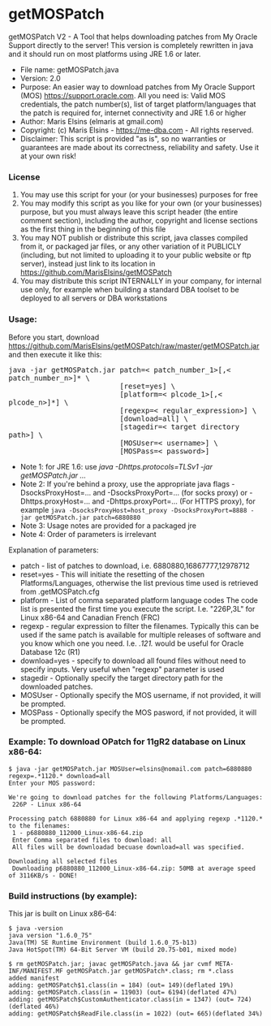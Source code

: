 # getMOSPatch
getMOSPatch V2 - A Tool that helps downloading patches from My Oracle Support directly to the server! This version is completely rewritten in java and it should run on most platforms using JRE 1.6 or later.

   * File name: getMOSPatch.java
   * Version: 2.0 
   * Purpose: An easier way to download patches from My Oracle Support (MOS) https://support.oracle.com. All you need is: Valid MOS credentials, the patch number(s), list of target platform/languages that the patch is required for, internet connectivity and JRE 1.6 or higher
   * Author: Maris Elsins (elmaris at gmail.com)
   * Copyright: (c) Maris Elsins - https://me-dba.com - All rights reserved.
   * Disclaimer:  This script is provided "as is", so no warranties or guarantees are made about its correctness, reliability and safety. Use it at your own risk!

### License

   1. You may use this script for your (or your businesses) purposes for free
   1. You may modify this script as you like for your own (or your businesses) purpose, but you must always leave this script header (the entire comment section), including the author, copyright and license sections as the first thing in the beginning of this file
   1. You may NOT publish or distribute this script, java classes compiled from it, or packaged jar files, or any other variation of it PUBLICLY (including, but not limited to uploading it to your public website or ftp server), instead just link to its location in https://github.com/MarisElsins/getMOSPatch
   1. You may distribute this script INTERNALLY in your company, for internal use only, for example when building a standard DBA toolset to be deployed to all servers or DBA workstations

### Usage:

Before you start, download https://github.com/MarisElsins/getMOSPatch/raw/master/getMOSPatch.jar and then execute it like this:

<pre style="white-space:pre-wrap;">
java -jar getMOSPatch.jar patch=< patch_number_1>[,< patch_number_n>]* \
                          [reset=yes] \
                          [platform=< plcode_1>[,< plcode_n>]*] \
                          [regexp=< regular_expression>] \
                          [download=all] \
                          [stagedir=< target directory path>] \
                          [MOSUser=< username>] \
                          [MOSPass=< password>]</pre>

   * Note 1: for JRE 1.6: use *java -Dhttps.protocols=TLSv1 -jar getMOSPatch.jar ...*
   * Note 2: If you're behind a proxy, use the appropriate java flags -DsocksProxyHost=... and -DsocksProxyPort=... (for socks proxy) or -Dhttps.proxyHost=... and -Dhttps.proxyPort=... (For HTTPS proxy), for example ```java -DsocksProxyHost=host_proxy -DsocksProxyPort=8888 -jar getMOSPatch.jar patch=6880880```
   * Note 3: Usage notes are provided for a packaged jre
   * Note 4: Order of parameters is irrelevant

Explanation of parameters:

   * patch - list of patches to download, i.e. 6880880,16867777,12978712
   * reset=yes - This will initiate the resetting of the chosen Platforms/Languages, otherwise the list previous time used is retrieved from .getMOSPatch.cfg
   * platform - List of comma separated platform language codes The code list is presented the first time you execute the script. I.e. "226P,3L" for Linux x86-64 and Canadian French (FRC)
   * regexp - regular expression to filter the filenames. Typically this can be used if the same patch is available for multiple releases of software and you know which one you need. I.e. .*121.* would be useful for Oracle Database 12c (R1)
   * download=yes - specify to download all found files without need to specify inputs. Very useful when "regexp" parameter is used
   * stagedir - Optionally specify the target directory path for the downloaded patches.
   * MOSUser - Optionally specify the MOS username, if not provided, it will be prompted.
   * MOSPass - Optionally specify the MOS pasword, if not provided, it will be prompted.

### Example:  To download OPatch for 11gR2 database on Linux x86-64:
```
$ java -jar getMOSPatch.jar MOSUser=elsins@nomail.com patch=6880880 regexp=.*1120.* download=all
Enter your MOS password:

We're going to download patches for the following Platforms/Languages:
 226P - Linux x86-64

Processing patch 6880880 for Linux x86-64 and applying regexp .*1120.* to the filenames:
 1 - p6880880_112000_Linux-x86-64.zip
 Enter Comma separated files to download: all
 All files will be downloadad becuase download=all was specified.

Downloading all selected files
 Downloading p6880880_112000_Linux-x86-64.zip: 50MB at average speed of 3116KB/s - DONE!
```

### Build instructions (by example):
This jar is built on Linux x86-64:
```
$ java -version
java version "1.6.0_75"
Java(TM) SE Runtime Environment (build 1.6.0_75-b13)
Java HotSpot(TM) 64-Bit Server VM (build 20.75-b01, mixed mode)

$ rm getMOSPatch.jar; javac getMOSPatch.java && jar cvmf META-INF/MANIFEST.MF getMOSPatch.jar getMOSPatch*.class; rm *.class
added manifest
adding: getMOSPatch$1.class(in = 184) (out= 149)(deflated 19%)
adding: getMOSPatch.class(in = 11903) (out= 6194)(deflated 47%)
adding: getMOSPatch$CustomAuthenticator.class(in = 1347) (out= 724)(deflated 46%)
adding: getMOSPatch$ReadFile.class(in = 1022) (out= 665)(deflated 34%)
```
